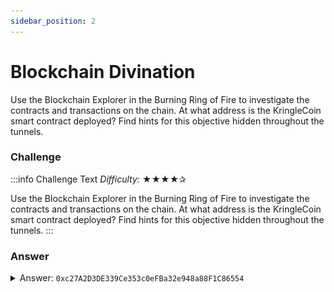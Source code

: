```yaml
---
sidebar_position: 2
---
```

# Blockchain Divination


Use the Blockchain Explorer in the Burning Ring of Fire to investigate the contracts and transactions on the chain. At what address is the KringleCoin smart contract deployed? Find hints for this objective hidden throughout the tunnels.

### Challenge
:::info Challenge Text
*Difficulty:* ★★★★✰

Use the Blockchain Explorer in the Burning Ring of Fire to investigate the contracts and transactions on the chain. At what address is the KringleCoin smart contract deployed? Find hints for this objective hidden throughout the tunnels.
:::

### Answer

<details>
<summary>Answer: <code>0xc27A2D3DE339Ce353c0eFBa32e948a88F1C86554</code></summary>

The ```smart contract address``` should be listed at the block where the KringleCoin contract was created, which would be block 1. So we can change the block number to 1 in the explorer and refresh. 

![change the block number to 1](./assets/img/br2-1.png)

Next, if we scroll down we can see the ```Contract Address: 0xc27A2D3DE339Ce353c0eFBa32e948a88F1C86554``` needed to answer the blockchain divination question.
![contract address location in block 1](./assets/img/br2-2.png)


</details>


